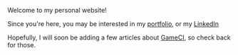 Welcome to my personal website!

Since you're here, you may be interested in my [portfolio](portfolio.html), or my [LinkedIn](https://www.linkedin.com/in/davidmfinol/)

Hopefully, I will soon be adding a few articles about [GameCI](https://game.ci), so check back for those.